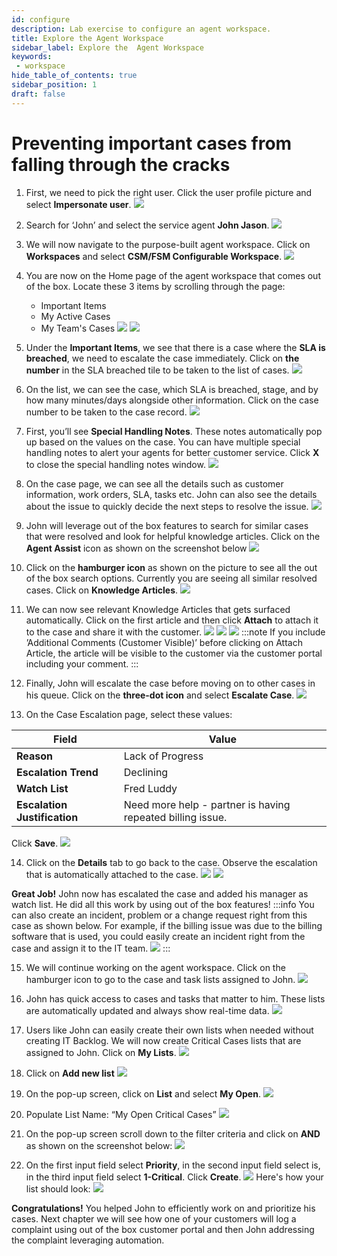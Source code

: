```yaml
---
id: configure
description: Lab exercise to configure an agent workspace. 
title: Explore the Agent Workspace 
sidebar_label: Explore the  Agent Workspace
keywords:
 - workspace
hide_table_of_contents: true
sidebar_position: 1
draft: false
---
```


# Preventing important cases from falling through the cracks 

1. First, we need to pick the right user. Click the user profile picture and select **Impersonate user**.
![](../images/2023-09-19-09-35-54.png)


2. Search for ‘John’ and select the service agent **John Jason**.
![](../images/2023-08-03-09-31-26.png)


3. We will now navigate to the purpose-built agent workspace. Click on **Workspaces** and select **CSM/FSM Configurable Workspace**.
![](../images/2023-08-03-09-31-36.png)


4. You are now on the Home page of the agent workspace that comes out of the box. Locate these 3 items by scrolling through the page:
   * Important Items
   * My Active Cases
   * My Team's Cases
![](../images/2024-02-21-16-22-03.png)
![](../images/2024-02-21-16-22-24.png)


5.	Under the **Important Items**, we see that there is a case where the **SLA is breached**, we need to escalate the case immediately. Click on **the number** in the SLA breached tile to be taken to the list of cases.
![](../images/2024-02-21-16-23-52.png)


6.	On the list, we can see the case, which SLA is breached, stage, and by how many minutes/days alongside other information. Click on the case number to be taken to the case record.
![](../images/2024-02-21-16-24-12.png)


7.	First, you’ll see **Special Handling Notes**. These notes automatically pop up based on the values on the case. You can have multiple special handling notes to alert your agents for better customer service. Click **X** to close the special handling notes window.
![](../images/2024-02-21-16-24-45.png)


8.	On the case page, we can see all the details such as customer information, work orders, SLA, tasks etc. John can also see the details about the issue to quickly decide the next steps to resolve the issue.
![](../images/2023-09-21-11-04-59.png)


9.	John will leverage out of the box features to search for similar cases that were resolved and look for helpful knowledge articles. Click on the **Agent Assist** icon as shown on the screenshot below
![](../images/2024-02-21-16-25-10.png)


10.	Click on the **hamburger icon** as shown on the picture to see all the out of the box search options. Currently you are seeing all similar resolved cases. Click on **Knowledge Articles**. 
![](../images/2023-09-21-11-06-24.png)


11.	We can now see relevant Knowledge Articles that gets surfaced automatically. Click on the first article and then click **Attach** to attach it to the case and share it with the customer.
![](../images/2023-09-21-11-08-12.png)
![](../images/2023-09-21-11-08-26.png)
![](../images/2023-09-21-11-08-33.png)
:::note
If you include ’Additional Comments (Customer Visible)’ before clicking on Attach Article, the article will be visible to the customer via the customer portal including your comment.
:::


12.	Finally, John will escalate the case before moving on to other cases in his queue. Click on the **three-dot icon** and select **Escalate Case**.
![](../images/2023-09-21-11-09-08.png)


13.	On the Case Escalation page, select these values:
      
 |Field | Value 
 |---|---
 |**Reason** | Lack of Progress
 |**Escalation Trend**| Declining 
 |**Watch List** | Fred Luddy
 |**Escalation Justification** | Need more help - partner is having repeated billing issue.
 Click **Save**.
 ![](../images/2023-09-19-09-53-30.png)


 14.  Click on the **Details** tab to go back to the case. Observe the escalation that is automatically attached to the case.
 ![](../images/2023-09-19-09-55-06.png)
 ![](../images/2023-09-19-09-55-31.png)
 
 **Great Job!** John now has escalated the case and added his manager as watch list. He did all this work by using out of the box features!
:::info
You can also create an incident, problem or a change request right from this case as shown below. For example, if the billing issue was due to the billing software that is used, you could easily create an incident right from the case and assign it to the IT team.
![](../images/2023-09-21-13-44-06.png)
:::


15.	We will continue working on the agent workspace. Click on the hamburger icon to go to the case and task lists assigned to John.
![](../images/2023-09-21-11-11-35.png)


16.	John has quick access to cases and tasks that matter to him. These lists are automatically updated and always show real-time data.
![](../images/2023-08-03-09-42-04.png)


17.	Users like John can easily create their own lists when needed without creating IT Backlog. We will now create Critical Cases lists that are assigned to John. Click on **My Lists**.
![](../images/2023-08-03-09-42-41.png)


18.	Click on **Add new list**
![](../images/2023-08-03-09-42-59.png)


19.	On the pop-up screen, click on **List** and select **My Open**.
![](../images/2023-08-03-09-43-27.png)


20.	Populate List Name: “My Open Critical Cases”
![](../images/2023-08-03-09-44-02.png)


21.	On the pop-up screen scroll down to the filter criteria and click on **AND** as shown on the screenshot below:
![](../images/2023-08-03-09-44-30.png)


22.	On the first input field select **Priority**, in the second input field select is, in the third input field select **1-Critical**. Click **Create**.
![](../images/2023-08-03-09-45-06.png)
Here's how your list should look:
![](../images/2023-09-21-11-12-38.png)


**Congratulations!** You helped John to efficiently work on and prioritize his cases. Next chapter we will see how one of your customers will log a complaint using out of the box customer portal and then John addressing the complaint leveraging automation.
